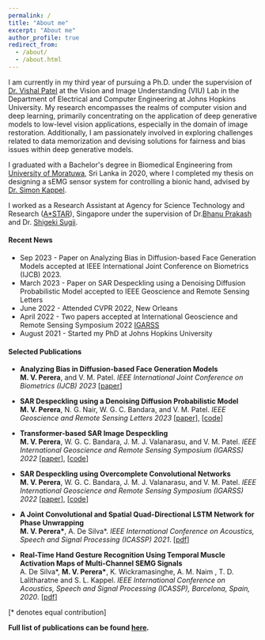 ```yaml
---
permalink: /
title: "About me"
excerpt: "About me"
author_profile: true
redirect_from: 
  - /about/
  - /about.html
---
```

<!-- <p align="center">
  <img src="/images/malsha_profile.jpg" alt="Photo" style="width: 225px;height:300px"/> 
</p> -->

<!-- I graduated with a BSc in Biomedical Engineering from [University of Moratuwa](https://uom.lk/) and I am currently working as a Lecturer on Contract at the Dept. of Electronic and Telecommunication Engineering ([ENTC](http://ent.mrt.ac.lk/web3/)), University of Moratuwa. -->

I am currently in my third year of pursuing a Ph.D. under the supervision of [Dr. Vishal Patel](https://scholar.google.com/citations?user=AkEXTbIAAAAJ&hl=en) at the Vision and Image Understanding (VIU) Lab in the Department of Electrical and Computer Engineering at Johns Hopkins University. My research encompasses the realms of computer vision and deep learning, primarily concentrating on the application of deep generative models to low-level vision applications, especially in the domain of image restoration. Additionally, I am passionately involved in exploring challenges related to data memorization and devising solutions for fairness and bias issues within deep generative models.

I graduated with a Bachelor's degree in Biomedical Engineering from [University of Moratuwa](https://uom.lk/), Sri Lanka in 2020, where I completed my thesis on designing a sEMG sensor system for controlling a bionic hand, advised by [Dr. Simon Kappel](https://scholar.google.com/citations?user=HTFY3fsAAAAJ&hl=en).

I worked as a Research Assistant at  Agency for Science Technology and Research ([A*STAR](https://www.a-star.edu.sg/)), Singapore under the supervision of Dr.[Bhanu Prakash](https://scholar.google.com/citations?user=ZQ3VF_gAAAAJ&hl=en) and Dr. [Shigeki Sugii](https://scholar.google.com.sg/citations?hl=en&user=13LIAvAAAAAJ&view_op=list_works). 

<!-- There, I worked on cell classification in fluorescent microscopy images based analytical system to automatically identify the
browning of adipocytes and  implementing a deep learning framework for brain hemorrhage segmentation in CT images. -->




#### Recent News

* Sep 2023 - Paper on Analyzing Bias in Diffusion-based Face Generation Models accepted at IEEE International Joint Conference on Biometrics (IJCB) 2023.
* March 2023 - Paper on SAR Despeckling using a Denoising Diffusion Probabilistic Model accepted to IEEE Geoscience and Remote Sensing Letters
* June 2022 - Attended CVPR 2022, New Orleans
* April 2022 - Two papers accepted at International Geoscience and Remote Sensing Symposium 2022 [IGARSS](https://www.igarss2022.org/default.php)
* August 2021 - Started my PhD at Johns Hopkins University



####  Selected Publications
* <b>Analyzing Bias in Diffusion-based Face Generation Models</b><br>
<b>M. V. Perera</b>, and V. M. Patel.
<i>IEEE International Joint Conference on Biometrics (IJCB) 2023</i> [[paper](https://arxiv.org/pdf/2305.06402.pdf)]

* <b>SAR Despeckling using a Denoising Diffusion Probabilistic Model</b><br>
<b>M. V. Perera</b>, N. G. Nair, W. G. C. Bandara, and V. M. Patel.
<i>IEEE Geoscience and Remote Sensing Letters 2023</i> [[paper](https://arxiv.org/pdf/2206.04514.pdf)], [[code](https://github.com/malshaV/SAR_DDPM)]

* <b>Transformer-based SAR Image Despeckling</b><br>
<b>M. V. Perera</b>, W. G. C. Bandara, J. M. J. Valanarasu, and V. M. Patel.
<i>IEEE International Geoscience and Remote Sensing Symposium (IGARSS) 2022</i> [[paper](https://arxiv.org/pdf/2201.09355.pdf)], [[code](https://github.com/malshaV/sar_transformer)]

* <b>SAR Despeckling using Overcomplete Convolutional Networks</b><br>
<b>M. V. Perera</b>, W. G. C. Bandara, J. M. J. Valanarasu, and V. M. Patel.
<i>IEEE International Geoscience and Remote Sensing Symposium (IGARSS) 2022</i> [[paper](https://arxiv.org/pdf/2205.15906.pdf)], [[code](https://github.com/malshaV/sar_overcomplete)]

* <b>A Joint Convolutional and Spatial Quad-Directional LSTM Network for Phase Unwrapping</b> <br>
<b>M. V. Perera\*</b>, A. De Silva\*.
<i>IEEE International Conference on Acoustics, Speech and Signal Processing (ICASSP) 2021</i>. [[pdf]({{site.url}}/files/Phase_unwrap.pdf)]

* <b>Real-Time Hand Gesture Recognition Using Temporal Muscle Activation Maps of Multi-Channel SEMG Signals</b> <br> 
A. De Silva\*, <b>M. V. Perera\*</b>, K. Wickramasinghe, A. M. Naim , T. D. Lalitharatne and S. L. Kappel.
<i>IEEE International Conference on Acoustics, Speech and Signal Processing (ICASSP), Barcelona, Spain, 2020</i>. [[pdf]({{site.url}}/files/ICASSP_2020.pdf)]

[\* denotes equal contribution]

<b>Full list of publications can be found [here](https://malshav.github.io/publications/). </b>